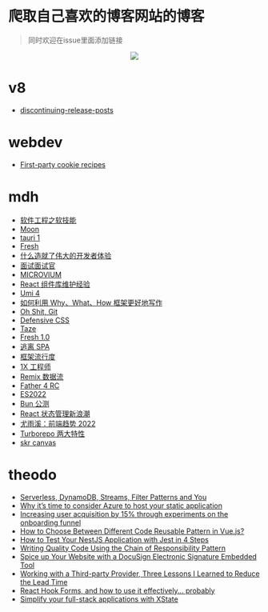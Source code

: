 # 爬取自己喜欢的博客网站的博客

> 同时欢迎在issue里面添加链接
<div align=center>
  <img src="https://bing.com/th?id=OHR.BabyLemons_ZH-CN4212701834_800x480.jpg" />
  </div>

  # v8
- [discontinuing-release-posts](/blog/discontinuing-release-posts)
# webdev
- [First-party cookie recipes](https://web.dev/first-party-cookie-recipes/)
# mdh
- [软件工程之软技能](https://addyosmani.com/blog/software-engineering-soft-parts/)
- [Moon](https://moonrepo.dev/)
- [tauri 1](https://tauri.app/v1/guides/)
- [Fresh](https://fresh.deno.dev/)
- [什么造就了伟大的开发者体验](https://leerob.io/blog/developer-experience-examples)
- [面试面试官](https://github.com/readme/guides/technical-interviews)
- [MICROVIUM](https://coder-mike.com/blog/2022/06/11/microvium-is-very-small/)
- [React 组件库维护经验](https://www.gabe.pizza/notes-on-component-libraries/)
- [Umi 4](https://mp.weixin.qq.com/s/uLYTWgXoIEPPD-2xUntjEA)
- [如何利用 Why、What、How 框架更好地写作](https://eugeneyan.com/writing/writing-docs-why-what-how/)
- [Oh Shit, Git](https://ohshitgit.com/)
- [Defensive CSS](https://defensivecss.dev/)
- [Taze](https://github.com/antfu/taze)
- [Fresh 1.0](https://deno.com/blog/fresh-is-stable)
- [逃离 SPA](https://nolanlawson.com/2022/05/21/the-balance-has-shifted-away-from-spas/)
- [框架流行度](https://gist.github.com/tkrotoff/b1caa4c3a185629299ec234d2314e190)
- [1X 工程师](https://1x.engineer/)
- [Remix 数据流](https://remix.run/blog/remix-data-flow)
- [Father 4 RC](https://zhuanlan.zhihu.com/p/535698336)
- [ES2022](https://2ality.com/2022/06/ecmascript-2022.html)
- [Bun 公测](https://bun.sh/)
- [React 状态管理新浪潮](https://frontendmastery.com/posts/the-new-wave-of-react-state-management/)
- [尤雨溪：前端趋势 2022](https://juejin.cn/post/7117208851945881613)
- [Turborepo 两大特性](https://www.maxpou.fr/turborepo)
- [skr canvas](https://github.com/Brooooooklyn/canvas)
# theodo
- [Serverless, DynamoDB, Streams, Filter Patterns and You](https://blog.theodo.com/2022/04/dynamodb-streams-serverless-filter-patterns-and-you/)
- [Why it’s time to consider Azure to host your static application](https://blog.theodo.com/2020/06/consider-azure-static-app/)
- [Increasing user acquisition by 15% through experiments on the onboarding funnel](https://blog.theodo.com/2022/06/improving-user-onboarding-funnel/)
- [How to Choose Between Different Code Reusable Pattern in Vue.js?](https://blog.theodo.com/2021/06/choose-your-vue-code-reuse-pattern/)
- [How to Test Your NestJS Application with Jest in 4 Steps](https://blog.theodo.com/2019/06/test-nestjs-with-jest-typescript/)
- [Writing Quality Code Using the Chain of Responsibility Pattern](https://blog.theodo.com/2022/04/chain-of-responsibility-design-pattern/)
- [Spice up Your Website with a DocuSign Electronic Signature Embedded Tool](https://blog.theodo.com/2021/04/embed-docusign-electronic-signature/)
- [Working with a Third-party Provider, Three Lessons I Learned to Reduce the Lead Time](https://blog.theodo.com/2022/04/reduce-leadtime-provider/)
- [React Hook Forms, and how to use it effectively... probably](https://blog.theodo.com/2022/06/react-hook-forms/)
- [Simplify your full-stack applications with XState](https://blog.theodo.com/2022/07/simplify-your-applications-with-xstate/)
